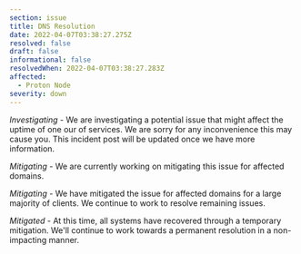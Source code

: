 ```yaml
---
section: issue
title: DNS Resolution
date: 2022-04-07T03:38:27.275Z
resolved: false
draft: false
informational: false
resolvedWhen: 2022-04-07T03:38:27.283Z
affected:
  - Proton Node
severity: down
---
```

*Investigating* - We are investigating a potential issue that might affect the uptime of one our of services. We are sorry for any inconvenience this may cause you. This incident post will be updated once we have more information.

*Mitigating -* We are currently working on mitigating this issue for affected domains.

*Mitigating -* We have mitigated the issue for affected domains for a large majority of clients. We continue to work to resolve remaining issues.

*Mitigated*  - At this time, all systems have recovered through a temporary mitigation. We'll continue to work towards a permanent resolution in a non-impacting manner.